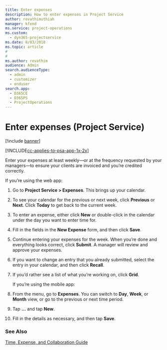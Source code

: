 ```yaml
---
title: Enter expenses
description: How to enter expenses in Project Service
author: revathimuthiah
manager: kfend
ms.service: project-operations
ms.custom: 
  - dyn365-projectservice
ms.date: 8/03/2018
ms.topic: article
#
#
ms.author: revathim
audience: Admin
search.audienceType: 
  - admin
  - customizer
  - enduser
search.app: 
  - D365CE
  - D365PS
  - ProjectOperations
---
```

# Enter expenses (Project Service)

[!include [banner](../includes/psa-now-project-operations.md)]

[!INCLUDE[cc-applies-to-psa-app-1x-2x](../includes/cc-applies-to-psa-app-1x-2x.md)]

Enter your expenses at least weekly—or at the frequency requested by your managers—to ensure your clients are invoiced and you’re credited correctly.  
  
 If you’re using the web app:  
  
1. Go to **Project Service > Expenses**. This brings up your calendar.  
  
2. To see your calendar for the previous or next week, click **Previous** or **Next**. Click **Today** to get back to the current week.  
  
3. To enter an expense, either click **New** or double-click in the calendar under the day you want to enter time for.  
  
4. Fill in the fields in the **New Expense** form, and then click **Save**.  
  
5. Continue entering your expenses for the week. When you’re done and everything looks correct, click **Submit**. A manager will review and approve your expenses.  
  
6. If you want to change an entry that you already submitted, select the entry in your calendar, and then click **Recall**.  
  
7. If you’d rather see a list of what you’re working on, click **Grid**.  
  
   If you’re using the mobile app:  
  
8. From the menu, go to **Expenses**.     You can switch to **Day**, **Week**, or **Month** view, or go to the previous or next time period.  
  
9. Tap **…** and tap **New**.  
  
10. Fill in the details as necessary, and then tap **Save**.  
  
### See Also  
 [Time, Expense, and Collaboration Guide](../psa/time-expense-collaboration-guide.md)
